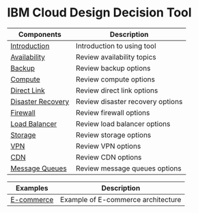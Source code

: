 # IBM Cloud Design Decision Tool

| Components | Description |
| --- | --- |
| [Introduction](intro.md) | Introduction to using tool |
| [Availability](availability.md) | Review availability topics |
| [Backup](backup.md) | Review backup options |
| [Compute](compute.md) | Review compute options |
| [Direct Link](direct_link.md) | Review direct link options |
| [Disaster Recovery](disaster_recovery.md) | Review disaster recovery options |
| [Firewall](firewall.md) | Review firewall options |
| [Load Balancer](load_balancer.md) | Review load balancer options |
| [Storage](storage.md) | Review storage options |
| [VPN](vpn.md) | Review VPN options |
| [CDN](cdn.md) | Review CDN options |
| [Message Queues](message_queues.md) | Review message queues options |

| Examples | Description |
| --- | --- |
| [E-commerce](ecommerce.md) | Example of E-commerce architecture |

